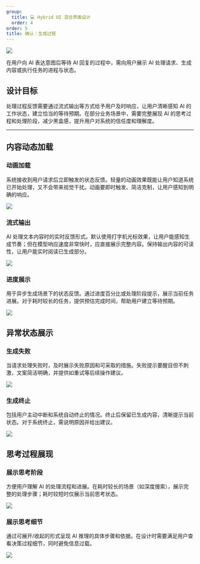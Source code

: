 ```yaml
---
group:
  title: 💻 Hybrid UI 混合界面设计
  order: 4
order: 5
title: 确认｜生成过程
---
```


![](https://mdn.alipayobjects.com/huamei_iwk9zp/afts/img/A*bsGjTaJWgR4AAAAAAAAAAAAADgCCAQ/fmt.webp)

在用户向 AI 表达意图后等待 AI 回复的过程中，需向用户展示 AI 处理请求、生成内容或执行任务的进程与状态。

## 设计目标

处理过程反馈需要通过流式输出等方式给予用户及时响应，让用户清晰感知 AI 的工作状态，建立恰当的等待预期。在部分业务场景中，需要完整展现 AI 的思考过程和处理阶段，减少黑盒感，提升用户对系统的信任度和理解度。

---

## 内容动态加载

### 动画加载

系统接收到用户请求后立即触发的状态反馈。轻量的动画效果既能让用户知道系统已开始处理，又不会带来视觉干扰。动画要即时触发、简洁克制，让用户感知到明确的响应。

![](https://mdn.alipayobjects.com/huamei_iwk9zp/afts/img/A*w5T-R6Q2tM0AAAAAAAAAAAAADgCCAQ/fmt.webp)

### 流式输出

AI 处理文本内容时的实时反馈形式。默认使用打字机光标效果，让用户能感知生成节奏；但在模型响应速度非常快时，应直接展示完整内容。保持输出内容的可读性，让用户能实时阅读已生成部分。

![](https://mdn.alipayobjects.com/huamei_iwk9zp/afts/img/A*w5T-R6Q2tM0AAAAAAAAAAAAADgCCAQ/fmt.webp)

### 进度展示

用于异步生成场景下的状态反馈。通过进度百分比或处理阶段提示，展示当前任务进展。对于耗时较长的任务，提供预估完成时间，帮助用户建立等待预期。

![](https://mdn.alipayobjects.com/huamei_iwk9zp/afts/img/A*nbk_Q4EfmR0AAAAAAAAAAAAADgCCAQ/fmt.webp)

## 异常状态展示

### 生成失败

当请求处理失败时，及时展示失败原因和可采取的措施。失败提示要醒目但不刺激，文案简洁明确，并提供如重试等后续操作建议。

![](https://mdn.alipayobjects.com/huamei_iwk9zp/afts/img/A*jSdGT4NGzy0AAAAAAAAAAAAADgCCAQ/fmt.webp)

### 生成终止

包括用户主动中断和系统自动终止的情况。终止后保留已生成内容，清晰提示当前状态。对于系统终止，需说明原因并给出建议。

![](https://mdn.alipayobjects.com/huamei_iwk9zp/afts/img/A*Ul_rR5Ix1XAAAAAAAAAAAAAADgCCAQ/fmt.webp)

## 思考过程展现

### 展示思考阶段

方便用户理解 AI 的处理流程和进展。在耗时较长的场景（如深度搜索），展示完整的处理步骤；耗时较短时仅展示当前思考状态。

![](https://mdn.alipayobjects.com/huamei_iwk9zp/afts/img/A*QOdOQpy-io8AAAAAAAAAAAAADgCCAQ/fmt.webp)

### 展示思考细节

通过可展开/收起的形式呈现 AI 推理的具体步骤和依据。在设计时需要满足用户查看决策过程细节，同时避免信息过载。

![](https://mdn.alipayobjects.com/huamei_iwk9zp/afts/img/A*DtBxSYxd7WcAAAAAAAAAAAAADgCCAQ/fmt.webp)

